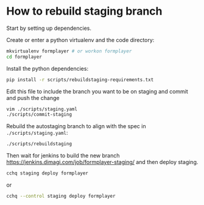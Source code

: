 # How to rebuild staging branch
Start by setting up dependencies.

Create or enter a python virtualenv and the code directory:
```bash
mkvirtualenv formplayer # or workon formplayer
cd formplayer
```

Install the python dependencies:
```bash
pip install -r scripts/rebuildstaging-requirements.txt
```

Edit this file to include the branch you want to be on staging and commit and push the change
```bash
vim ./scripts/staging.yaml
./scripts/commit-staging
```

Rebuild the autostaging branch to align with the spec in `./scripts/staging.yaml`:

```bash
./scripts/rebuildstaging
```

Then wait for jenkins to build the new branch https://jenkins.dimagi.com/job/formplayer-staging/
and then deploy staging.
```bash
cchq staging deploy formplayer
```
or
```bash
cchq --control staging deploy formplayer
```
